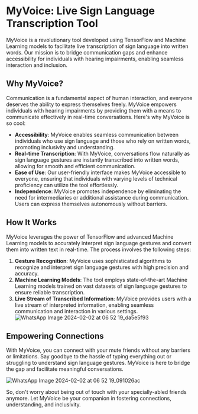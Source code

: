 # MyVoice: Live Sign Language Transcription Tool

MyVoice is a revolutionary tool developed using TensorFlow and Machine Learning models to facilitate live transcription of sign language into written words. Our mission is to bridge communication gaps and enhance accessibility for individuals with hearing impairments, enabling seamless interaction and inclusion.

## Why MyVoice?


Communication is a fundamental aspect of human interaction, and everyone deserves the ability to express themselves freely. MyVoice empowers individuals with hearing impairments by providing them with a means to communicate effectively in real-time conversations. Here's why MyVoice is so cool:

- **Accessibility**: MyVoice enables seamless communication between individuals who use sign language and those who rely on written words, promoting inclusivity and understanding.
- **Real-time Transcription**: With MyVoice, conversations flow naturally as sign language gestures are instantly transcribed into written words, allowing for smooth and efficient communication.
- **Ease of Use**: Our user-friendly interface makes MyVoice accessible to everyone, ensuring that individuals with varying levels of technical proficiency can utilize the tool effortlessly.
- **Independence**: MyVoice promotes independence by eliminating the need for intermediaries or additional assistance during communication. Users can express themselves autonomously without barriers.

## How It Works

MyVoice leverages the power of TensorFlow and advanced Machine Learning models to accurately interpret sign language gestures and convert them into written text in real-time. The process involves the following steps:

1. **Gesture Recognition**: MyVoice uses sophisticated algorithms to recognize and interpret sign language gestures with high precision and accuracy.
2. **Machine Learning Models**: The tool employs state-of-the-art Machine Learning models trained on vast datasets of sign language gestures to ensure reliable transcription.
3. **Live Stream of Transcribed Information**: MyVoice provides users with a live stream of interpreted information, enabling seamless communication and interaction in various settings.
![WhatsApp Image 2024-02-02 at 06 52 19_da5e5f93](https://github.com/jaikhuranna/MyVoice/assets/67728353/50e68147-729f-4e7a-97a6-491439f25ef7)

## Empowering Connections

With MyVoice, you can connect with your mute friends without any barriers or limitations. Say goodbye to the hassle of typing everything out or struggling to understand sign language gestures. MyVoice is here to bridge the gap and facilitate meaningful conversations.

![WhatsApp Image 2024-02-02 at 06 52 19_091026ac](https://github.com/jaikhuranna/MyVoice/assets/67728353/65d136c9-08be-4376-8205-b2fa061701ec)

So, don't worry about being out of touch with your specially-abled friends anymore. Let MyVoice be your companion in fostering connections, understanding, and inclusivity.
